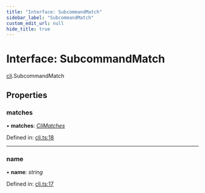 ```yaml
---
title: "Interface: SubcommandMatch"
sidebar_label: "SubcommandMatch"
custom_edit_url: null
hide_title: true
---
```


# Interface: SubcommandMatch

[cli](../modules/cli.md).SubcommandMatch

## Properties

### matches

• **matches**: [*CliMatches*](cli.climatches.md)

Defined in: [cli.ts:18](https://github.com/tauri-apps/tauri/blob/29a1c33a/api/src/cli.ts#L18)

___

### name

• **name**: *string*

Defined in: [cli.ts:17](https://github.com/tauri-apps/tauri/blob/29a1c33a/api/src/cli.ts#L17)
